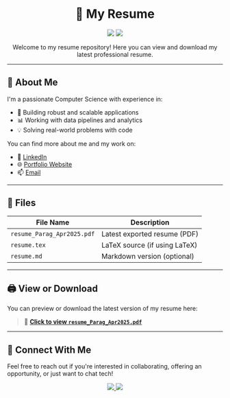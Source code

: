 <h1 align="center">📄 My Resume</h1>

<p align="center">
  <img src="https://img.shields.io/badge/Resume-PDF-blue.svg?style=flat&logo=adobeacrobatreader&logoColor=white" />
  <img src="https://img.shields.io/badge/Made%20with-LaTeX-008080.svg?style=flat&logo=latex&logoColor=white" />
</p>

<p align="center">
  Welcome to my resume repository! Here you can view and download my latest professional resume.
</p>

---

## 🧠 About Me

I'm a passionate Computer Science with experience in:

- 🔧 Building robust and scalable applications
- 📊 Working with data pipelines and analytics
- 💡 Solving real-world problems with code

You can find more about me and my work on:

- 🔗 [LinkedIn](https://www.linkedin.com/in/chimankarparag/)
- 🌐 [Portfolio Website](https://your-website.com) 
- 📫 [Email](mailto:chimankarparag@gmail.com)

---

## 📁 Files

| File Name     | Description                    |
|---------------|--------------------------------|
| `resume_Parag_Apr2025.pdf`  | Latest exported resume (PDF)   |
| `resume.tex`  | LaTeX source (if using LaTeX)  |
| `resume.md`   | Markdown version (optional)    |

---

## 🖨️ View or Download

You can preview or download the latest version of my resume here:

> 📄 [**Click to view `resume_Parag_Apr2025.pdf`**](./resume_Parag_Apr2025.pdf)

---

## 🤝 Connect With Me

Feel free to reach out if you're interested in collaborating, offering an opportunity, or just want to chat tech!

<p align="center">
  <a href="https://www.linkedin.com/in/chimankarparag/">
    <img src="https://img.shields.io/badge/LinkedIn-0077B5?style=flat-square&logo=linkedin&logoColor=white" />
  </a>
  <a href="mailto:chimankarparag@email.com">
    <img src="https://img.shields.io/badge/Email-D14836?style=flat-square&logo=gmail&logoColor=white" />
  </a>
</p>

